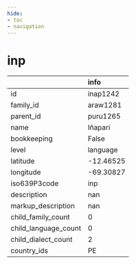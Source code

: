 ```yaml
---
hide:
- toc
- navigation
---
```

# inp
|                      | info      |
|:---------------------|:----------|
| id                   | inap1242  |
| family_id            | araw1281  |
| parent_id            | puru1265  |
| name                 | Iñapari   |
| bookkeeping          | False     |
| level                | language  |
| latitude             | -12.46525 |
| longitude            | -69.30827 |
| iso639P3code         | inp       |
| description          | nan       |
| markup_description   | nan       |
| child_family_count   | 0         |
| child_language_count | 0         |
| child_dialect_count  | 2         |
| country_ids          | PE        |